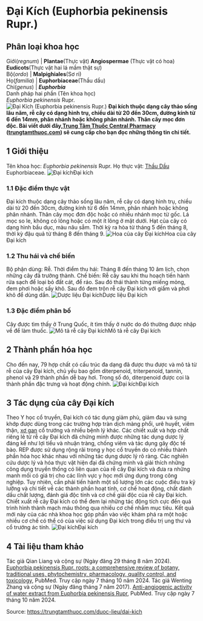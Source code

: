 # Đại Kích (Euphorbia pekinensis Rupr.)

Phân loại khoa học  
---  
Giới(_regnum_) |  **Plantae**(Thực vật) **Angiospermae** (Thực vật có hoa) **Eudicots**(Thực vật hai lá mầm thật sự)  
Bộ(_ordo_) | **Malpighiales**(Sơ ri)  
Họ(_familia_) | **Euphorbiaceae**(Thầu dầu)  
Chi(_genus_) | _**Euphorbia**_  
Danh pháp hai phần (Tên khoa học)  
_Euphorbia pekinensis_ Rupr.  
![Đại Kích \(Euphorbia pekinensis Rupr.\)](https://trungtamthuoc.com/images/others/dai-kich-7867.jpg)
**Đại kích thuộc dạng cây thảo sống lâu năm, rễ cây có dạng hình trụ, chiều dài từ 20 đến 30cm, đường kính từ 6 đến 14mm, phân nhánh hoặc không phân nhánh. Thân cây mọc đơn độc. Bài viết dưới đây,[Trung Tâm Thuốc Central Pharmacy](https://trungtamthuoc.com/ "Trung Tâm Thuốc Central Pharmacy") ([trungtamthuoc.com](https://trungtamthuoc.com/ "trungtamthuoc.com")) sẽ cung cấp cho bạn đọc những thông tin chi tiết.**
##  1 Giới thiệu
Tên khoa học: _Euphorbia pekinensis_ Rupr.
Họ thực vật: [Thầu Dầu](https://trungtamthuoc.com/duoc-lieu/thau-dau "Thầu Dầu") Euphorbiaceae.
![Đại kích](https://trungtamthuoc.com/images/item/dai-kich-4.jpg)Đại kích
### 1.1 Đặc điểm thực vật
Đại kích thuộc dạng cây thảo sống lâu năm, rễ cây có dạng hình trụ, chiều dài từ 20 đến 30cm, đường kính từ 6 đến 14mm, phân nhánh hoặc không phân nhánh.
Thân cây mọc đơn độc hoặc có nhiều nhánh mọc từ gốc.
Lá mọc so le, không có lông hoặc có một ít lông ở mặt dưới.
Hạt của cây có dạng hình bầu dục, màu nâu sẫm.
Thời kỳ ra hòa từ tháng 5 đến tháng 8, thời kỳ đậu quả từ tháng 8 đến tháng 9.
![Hoa của cây Đại kích](https://trungtamthuoc.com/images/item/dai-kich-0.jpg)Hoa của cây Đại kích
### 1.2 Thu hái và chế biến
Bộ phận dùng: Rễ.
Thời điểm thu hái: Tháng 8 đến tháng 10 âm lịch, chọn những cây đã trưởng thành.
Chế biến: Rễ cây sau khi thu hoạch tiến hành rửa sạch để loại bỏ đất cát, để ráo. Sau đó thái thành từng miếng mỏng, đem phơi hoặc sấy khô. Sau đó đem trộn rễ cây Đại kích với giấm và phơi khô để dùng dần.
![Dược liệu Đại kích](https://trungtamthuoc.com/images/item/dai-kich-5.jpg)Dược liệu Đại kích
### 1.3 Đặc điểm phân bố
Cây được tìm thấy ở Trung Quốc, ít tìm thấy ở nước do đó thường được nhập về để làm thuốc.
![Mô tả rễ cây Đại kích](https://trungtamthuoc.com/images/item/dai-kich-1.jpg)Mô tả rễ cây Đại kích
##  2 Thành phần hóa học
Cho đến nay, 79 hợp chất có cấu trúc đa dạng đã được thu được và mô tả từ rễ của cây Đại kích, chủ yếu bao gồm diterpenoid, triterpenoid, tannin, phenol và 29 thành phần dễ bay hơi. Trong số đó, diterpenoid được coi là thành phần đặc trưng và hoạt động chính.
![Đại kích](https://trungtamthuoc.com/images/item/dai-kich-2.jpg)Đại kích
##  3 Tác dụng của cây Đại kích
Theo Y học cổ truyền, Đại kích có tác dụng giảm phù, giảm đau và sưng khớp được dùng trong các trường hợp tràn dịch màng phổi, urê huyết, viêm thận, [xơ gan](https://trungtamthuoc.com/bai-viet/xo-gan "xơ gan") cổ trướng và nhiều bệnh lý khác.
Các chiết xuất và hợp chất riêng lẻ từ rễ cây Đại kích đã chứng minh được những tác dụng dược lý đáng kể như lợi tiểu và nhuận tràng, chống viêm và tác dụng gây độc tế bào. REP được sử dụng rộng rãi trong y học cổ truyền do có nhiều thành phần hóa học khác nhau với những tác dụng dược lý rõ ràng. Các nghiên cứu dược lý và hóa thực vật hiện đại đã chứng minh và giải thích những công dụng truyền thống có liên quan của rễ cây Đại kích và đưa ra những manh mối có giá trị cho các lĩnh vực y học mới ứng dụng trong công nghiệp. Tuy nhiên, cần phải tiến hành một số lượng lớn các cuộc điều tra kỹ lưỡng và chi tiết về các thành phần hoạt tính, cơ chế hoạt động, chất đánh dấu chất lượng, đánh giá độc tính và cơ chế giải độc của rễ cây Đại kích.
Chiết xuất rễ cây Đại kích có thể đem lại những tác động tích cực đến quá trình hình thành mạch máu thông qua nhiều cơ chế nhắm mục tiêu. Kết quả mới này của các nhà khoa học góp phần vào việc khám phá ra một hoặc nhiều cơ chế có thể có của việc sử dụng Đại kích trong điều trị ung thư và cổ trướng ác tính.
![Đại kích](https://trungtamthuoc.com/images/item/dai-kich-3.jpg)Đại kích
##  4 Tài liệu tham khảo
Tác giả Qian Liang và cộng sự (Ngày đăng 29 tháng 8 năm 2024). [Euphorbia pekinensis Rupr. roots: a comprehensive review of botany, traditional uses, phytochemistry, pharmacology, quality control, and toxicology](https://pubmed.ncbi.nlm.nih.gov/39205630/), PubMed. Truy cập ngày 7 tháng 10 năm 2024.
Tác giả Wenting Zhang và cộng sự (Ngày đăng tháng 7 năm 2017). [Anti-angiogenic activity of water extract from Euphorbia pekinensis Rupr](https://pubmed.ncbi.nlm.nih.gov/28602865/), PubMed. Truy cập ngày 7 tháng 10 năm 2024.


Source: https://trungtamthuoc.com/duoc-lieu/dai-kich